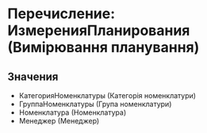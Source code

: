 ﻿# Перечисление: ИзмеренияПланирования (Вимірювання планування)

## Значения

- КатегорияНоменклатуры (Категорія номенклатури)
- ГруппаНоменклатуры (Група номенклатури)
- Номенклатура (Номенклатура)
- Менеджер (Менеджер)

